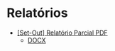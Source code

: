 # Relatórios
- [[Set-Out] Relatório Parcial PDF](https://github.com/mrslima/PUC_BCC/blob/main/opencv/docs/Relat%C3%B3rio_PIBIC.pdf)
  - [DOCX](https://github.com/mrslima/PUC_BCC/blob/main/opencv/docs/Relat%C3%B3rio_PIBIC.docx)
